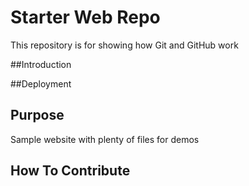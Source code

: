# Starter Web Repo

This repository is for showing how Git and GitHub work

##Introduction


##Deployment


## Purpose

Sample website with plenty of files for demos

## How To Contribute
